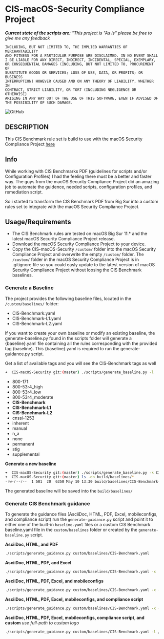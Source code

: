 # CIS-macOS-Security Compliance Project

_**Current state of the scripts are:** "This project is "As is" please be free to give me any feedback_

```THE SCRIPTS ARE PROVIDED "AS IS" AND ANY EXPRESS OR IMPLIED WARRANTIES, 
INCLUDING, BUT NOT LIMITED TO, THE IMPLIED WARRANTIES OF MERCHANTABILITY 
AND FITNESS FOR A PARTICULAR PURPOSE ARE DISCLAIMED. IN NO EVENT SHALL 
I BE LIABLE FOR ANY DIRECT, INDIRECT, INCIDENTAL, SPECIAL, EXEMPLARY, 
OR CONSEQUENTIAL DAMAGES (INCLUDING, BUT NOT LIMITED TO, PROCUREMENT OF 
SUBSTITUTE GOODS OR SERVICES; LOSS OF USE, DATA, OR PROFITS; OR BUSINESS 
INTERRUPTION) HOWEVER CAUSED AND ON ANY THEORY OF LIABILITY, WHETHER IN 
CONTRACT, STRICT LIABILITY, OR TORT (INCLUDING NEGLIGENCE OR OTHERWISE) 
ARISING IN ANY WAY OUT OF THE USE OF THIS SOFTWARE, EVEN IF ADVISED OF 
THE POSSIBILITY OF SUCH DAMAGE.
```

![GitHub](https://img.shields.io/github/license/mvdbent/CIS-macOS-Security)

## DESCRIPTION
This CIS Benchmark rule set is build to use with the macOS Security Compliance Project [here](https://github.com/usnistgov/macos_security)

## Info
While working with CIS Benchmarks PDF (guidelines for scripts and/or Configuration Profiles) I had the feeling there must be a better and faster way. The guys from the macOS Security Compliance Project did an amazing job to automate the guidence, needed scripts, configuration profiles, and remediation script. 

So i started to transform the CIS Benchmark PDF from Big Sur into a custom rules set to integrate with the macOS Security Compliance Project.

## Usage/Requirements
* The CIS Benchmark rules are tested on macOS Big Sur 11.* and the latest macOS Security Compliance Project release.
* Download the macOS Security Compliance Project to your device. 
* Copy the CIS-macOS-Security `/custom/` folder into the macOS Security Compliance Project and overwrite the empty `/custom/` folder. The `/custom/` folder in the macOS Security Compliance Project is in .gitignore file so you could easly update to the latest version of macOS Security Compliance Project without loosing the CIS Benchmark baselines.


### Generate a Baseline
The project provides the following baseline files, located in the `/custom/baselines/` folder:

* CIS-Benchmark.yaml
* CIS-Benchmark-L1.yaml
* CIS-Benchmark-L2.yaml

If you want to create your own baseline or modify an existing baseline, the generate-baseline.py found in the scripts folder will generate a {baseline}.yaml file containing all the rules corresponding with the provided tag (baseline). This {baseline}.yaml is required to run the generate-guidance.py script.

Get a list of available tags and you will see the CIS-Benchmark tags as well
```bash
➜  CIS-macOS-Security git:(master) ./scripts/generate_baseline.py -l
```

* 800-171
* 800-53r4_high
* 800-53r4_low
* 800-53r4_moderate
* **CIS-Benchmark**
* **CIS-Benchmark-L1**
* **CIS-Benchmark-L2**
* cnssi-1253
* inherent
* manual
* n_a
* none
* permanent
* stig
* supplemental

**Generate a new baseline**

```bash
➜  CIS-macOS-Security git:(master) ./scripts/generate_baseline.py -k CIS-Benchmark-L1
➜  CIS-macOS-Security git:(master) ls -dn build/baselines/*
-rw-r--r--  1 501  20  6350 May 10 13:30 build/baselines/CIS-Benchmark-L1.yaml
```
The generated baseline will be saved into the `build/baselines/`

### Generate CIS Benchmark guidance

To generate the guidance files (AsciiDoc, HTML, PDF, Excel, mobileconfigs, and compliance script) run the `generate-guidance.py` script and point it to either one of the built-in `baseline.yaml` files or a custom CIS Benchmark baseline.yaml file in the `custom/baselines` folder or created by the `generate-baseline.py` script.

**AsciiDoc, HTML, and PDF**

```bash
./scripts/generate_guidance.py custom/baselines/CIS-Benchmark.yaml
```

**AsciiDoc, HTML, PDF, and Excel**

```bash
./scripts/generate_guidance.py custom/baselines/CIS-Benchmark.yaml -x
```
**AsciiDoc, HTML, PDF, Excel, and mobileconfigs**

```bash
./scripts/generate_guidance.py custom/baselines/CIS-Benchmark.yaml -x -p
```
**AsciiDoc, HTML, PDF, Excel, mobileconfigs, and compliance script**

```bash
./scripts/generate_guidance.py custom/baselines/CIS-Benchmark.yaml -x -p -s
```

**AsciiDoc, HTML, PDF, Excel, mobileconfigs, compliance script, and custom**
_use full-path to custom logo_
```bash
./scripts/generate_guidance.py custom/baselines/CIS-Benchmark.yaml -l /Git/CIS-macOS-Security/custom/Images/cis_banner.png -p -s -x
```
